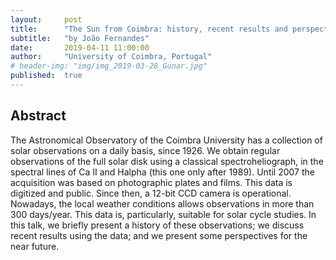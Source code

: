 ```yaml
---
layout:     post
title:      "The Sun from Coimbra: history, recent results and perspectives"
subtitle:   "by João Fernandes"
date:       2019-04-11 11:00:00
author:     "University of Coimbra, Portugal"
# header-img: "img/img_2019-03-28_Gunar.jpg"
published:  true
---
```


## Abstract
The Astronomical Observatory of the Coimbra University has a collection of solar observations on a daily basis, since 1926. We obtain regular observations of the full solar disk using a classical spectroheliograph, in the spectral lines of Ca II and Halpha (this one only after 1989). Until 2007 the acquisition was based on photographic plates and films. This data is digitized and public. Since then, a 12-bit CCD camera is operational. Nowadays, the local weather conditions allows observations in more than 300 days/year. This data is, particularly, suitable for solar cycle studies. In this talk, we briefly present a history of these observations; we discuss recent results using the data; and we present some perspectives for the near future.
